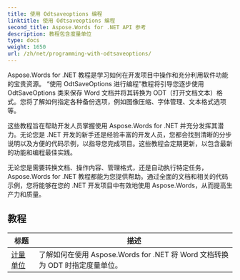 ```yaml
---
title: 使用 Odtsaveoptions 编程
linktitle: 使用 Odtsaveoptions 编程
second_title: Aspose.Words for .NET API 参考
description: 教程包含度量单位
type: docs
weight: 1650
url: /zh/net/programming-with-odtsaveoptions/
---
```

Aspose.Words for .NET 教程是学习如何在开发项目中操作和充分利用软件功能的宝贵资源。 “使用 OdtSaveOptions 进行编程”教程将引导您逐步使用 OdtSaveOptions 类来保存 Word 文档并将其转换为 ODT（打开文档文本）格式。您将了解如何指定各种备份选项，例如图像压缩、字体管理、文本格式选项等。

这些教程旨在帮助开发人员掌握使用 Aspose.Words for .NET 并充分发挥其潜力。无论您是 .NET 开发的新手还是经验丰富的开发人员，您都会找到清晰的分步说明以及方便的代码示例，以指导您完成项目。这些教程会定期更新，以包含最新的功能和编程最佳实践。

无论您是需要转换文档、操作内容、管理格式，还是自动执行特定任务，Aspose.Words for .NET 教程都能为您提供帮助。通过全面的文档和相关的代码示例，您将能够在您的 .NET 开发项目中有效地使用 Aspose.Words，从而提高生产力和质量。

 ## 教程
| 标题 | 描述 |
| --- | --- |
| [计量单位](./measure-unit/) | 了解如何在使用 Aspose.Words for .NET 将 Word 文档转换为 ODT 时指定度量单位。 |